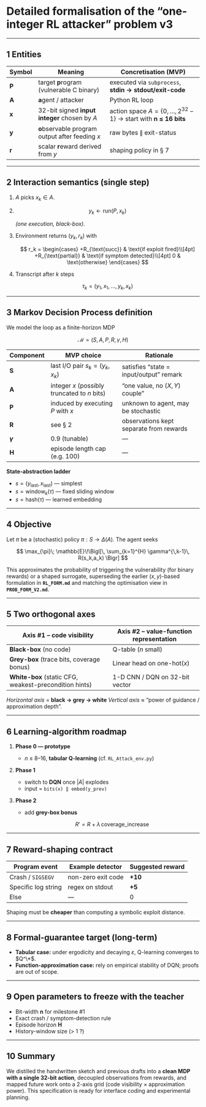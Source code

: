 # Detailed formalisation of the “one-integer RL attacker” problem v3


---

## 1  Entities

| Symbol | Meaning                                         | Concretisation (MVP)                                               |
| ------ | ----------------------------------------------- | ------------------------------------------------------------------ |
| **P**  | target **p**rogram (vulnerable C binary)        | executed via `subprocess`, **stdin → stdout/exit-code**            |
| **A**  | **a**gent / attacker                            | Python RL loop                                                     |
| **x**  | 32-bit signed **input integer** chosen by *A*   | action space $A=\{0,\dots,2^{32}-1\}$ → start with **n ≤ 16 bits** |
| **y**  | **o**bservable program output after feeding *x* | raw bytes ∥ exit-status                                            |
| **r**  | scalar **r**eward derived from *y*              | shaping policy in § 7                                              |

---

## 2  Interaction semantics (single step)

1. *A* picks $x_k \in A$.
2. $$
   y_k \leftarrow \mathrm{run}(P,x_k)
   $$

   *(one execution, black-box).*
3. Environment returns $(y_k,r_k)$ with

   $$
   r_k =
   \begin{cases}
   +R_{\text{succ}}   & \text{if exploit fired}\\[4pt]
   +R_{\text{partial}} & \text{if symptom detected}\\[4pt]
   0                  & \text{otherwise}
   \end{cases}
   $$
4. Transcript after *k* steps

   $$
   \tau_k = (y_1,x_1,\dots,y_k,x_k)
   $$

---

## 3  Markov Decision Process definition

We model the loop as a finite-horizon MDP

$$
\mathcal{M} = (S, A, P, R, \gamma, H)
$$

| Component    | MVP choice                                   | Rationale                               |
| ------------ | -------------------------------------------- | --------------------------------------- |
| **S**        | last I/O pair $s_k = (y_k,x_k)$              | satisfies “state = input/output” remark |
| **A**        | integer $x$ (possibly truncated to *n* bits) | “one value, no $(X,Y)$ couple”          |
| **P**        | induced by executing *P* with $x$            | unknown to agent, may be stochastic     |
| **R**        | see § 2                                      | observations kept separate from rewards |
| **$\gamma$** | 0.9 (tunable)                                | —                                       |
| **H**        | episode length cap (e.g. 100)                | —                                       |

**State-abstraction ladder**

* $s = (y_{\text{last}},x_{\text{last}})$ — simplest
* $s = \text{window}_k(\tau)$ — fixed sliding window
* $s = \text{hash}(\tau)$ — learned embedding

---

## 4  Objective

Let $\pi$ be a (stochastic) policy $\pi : S \to \Delta(A)$.
The agent seeks

$$
\max_{\pi}\;
\mathbb{E}\!\Bigl[\,
\sum_{k=1}^{H} \gamma^{\,k-1}\, R(s_k,a_k)
\Bigr]
$$

This approximates the probability of triggering the vulnerability (for binary rewards) or a shaped surrogate, superseding the earlier $(x,y)$-based formulation in **`RL_FORM.md`** and matching the optimisation view in **`PROB_FORM_V2.md`**.

---

## 5  Two orthogonal axes

| **Axis #1 – code visibility**                          | **Axis #2 – value-function representation** |
| ------------------------------------------------------ | ------------------------------------------- |
| **Black-box** (no code)                                | Q-table (*n* small)                         |
| **Grey-box** (trace bits, coverage bonus)              | Linear head on one-hot($x$)                 |
| **White-box** (static CFG, weakest-precondition hints) | 1-D CNN / DQN on 32-bit vector              |

*Horizontal axis* = **black → grey → white**
*Vertical axis* ≈ “power of guidance / approximation depth”.

---

## 6  Learning-algorithm roadmap

1. **Phase 0 — prototype**

   * *n* ≤ 8–16, **tabular Q-learning** (cf. `RL_Attack_env.py`)
2. **Phase 1**

   * switch to **DQN** once $|A|$ explodes
   * input = `bits(x) ‖ embed(y_prev)`
3. **Phase 2**

   * add **grey-box bonus**

     $$
       R' = R + \lambda\,\text{coverage\_increase}
     $$

---

## 7  Reward-shaping contract

| Program event       | Example detector   | Suggested reward |
| ------------------- | ------------------ | ---------------- |
| Crash / `SIGSEGV`   | non-zero exit code | **+10**          |
| Specific log string | regex on stdout    | **+5**           |
| Else                | —                  | 0                |

Shaping must be **cheaper** than computing a symbolic exploit distance.

---

## 8  Formal-guarantee target (long-term)

* **Tabular case:** under ergodicity and decaying $\varepsilon$, Q-learning converges to $Q^\*$.
* **Function-approximation case:** rely on empirical stability of DQN; proofs are out of scope.

---

## 9  Open parameters to freeze with the teacher
* Bit-width **n** for milestone #1
* Exact crash / symptom-detection rule
* Episode horizon **H**
* History-window size (> 1 ?)

---

## 10  Summary

We distilled the handwritten sketch and previous drafts into a **clean MDP with a single 32-bit action**, decoupled observations from rewards, and mapped future work onto a 2-axis grid (code visibility × approximation power).
This specification is ready for interface coding and experimental planning.
